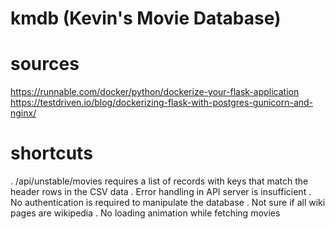 # kmdb (Kevin's Movie Database)

# sources

https://runnable.com/docker/python/dockerize-your-flask-application
https://testdriven.io/blog/dockerizing-flask-with-postgres-gunicorn-and-nginx/

# shortcuts

. /api/unstable/movies requires a list of records with keys that match the header rows in the CSV data
. Error handling in API server is insufficient
. No authentication is required to manipulate the database
. Not sure if all wiki pages are wikipedia
. No loading animation while fetching movies
